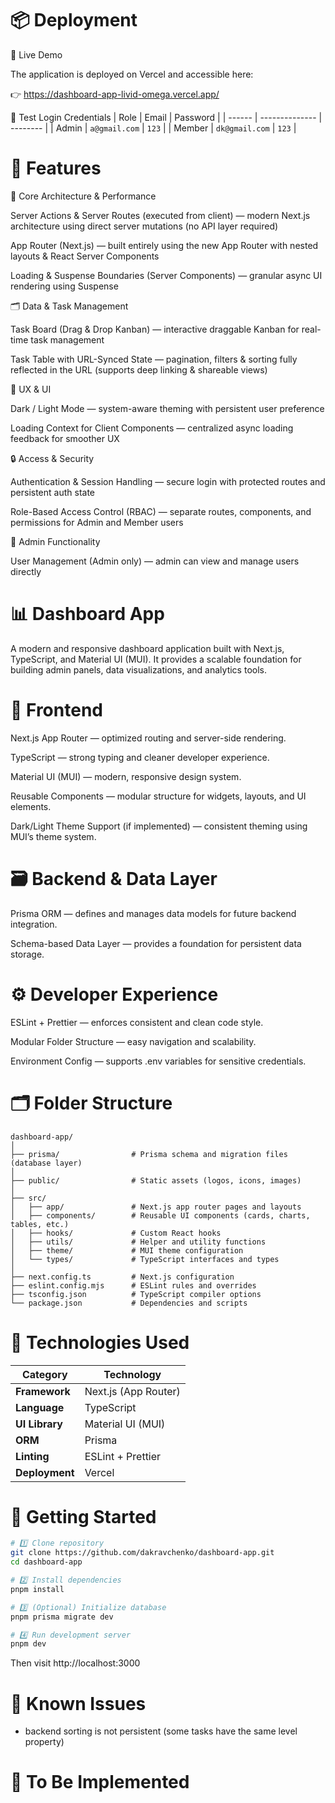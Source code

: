 # 📦 Deployment

🚀 Live Demo

The application is deployed on Vercel and accessible here:

👉 https://dashboard-app-livid-omega.vercel.app/

🔐 Test Login Credentials
| Role   | Email          | Password |
| ------ | -------------- | -------- |
| Admin  | `a@gmail.com`  | `123`    |
| Member | `dk@gmail.com` | `123`    |

# 🚀 Features

🧠 Core Architecture & Performance

Server Actions & Server Routes (executed from client) — modern Next.js architecture using direct server mutations (no API layer required)

App Router (Next.js) — built entirely using the new App Router with nested layouts & React Server Components

Loading & Suspense Boundaries (Server Components) — granular async UI rendering using Suspense

🗂 Data & Task Management

Task Board (Drag & Drop Kanban) — interactive draggable Kanban for real-time task management

Task Table with URL-Synced State — pagination, filters & sorting fully reflected in the URL (supports deep linking & shareable views)

🎨 UX & UI

Dark / Light Mode — system-aware theming with persistent user preference

Loading Context for Client Components — centralized async loading feedback for smoother UX

🔒 Access & Security

Authentication & Session Handling — secure login with protected routes and persistent auth state

Role-Based Access Control (RBAC) — separate routes, components, and permissions for Admin and Member users

👤 Admin Functionality

User Management (Admin only) — admin can view and manage users directly



# 📊 Dashboard App

A modern and responsive dashboard application built with Next.js, TypeScript, and Material UI (MUI).
It provides a scalable foundation for building admin panels, data visualizations, and analytics tools.

# 🧩 Frontend

Next.js App Router — optimized routing and server-side rendering.

TypeScript — strong typing and cleaner developer experience.

Material UI (MUI) — modern, responsive design system.

Reusable Components — modular structure for widgets, layouts, and UI elements.

Dark/Light Theme Support (if implemented) — consistent theming using MUI’s theme system.

# 🗃️ Backend & Data Layer

Prisma ORM — defines and manages data models for future backend integration.

Schema-based Data Layer — provides a foundation for persistent data storage.

# ⚙️ Developer Experience

ESLint + Prettier — enforces consistent and clean code style.

Modular Folder Structure — easy navigation and scalability.

Environment Config — supports .env variables for sensitive credentials.

# 🗂️ Folder Structure
```text
dashboard-app/
│
├── prisma/                # Prisma schema and migration files (database layer)
│
├── public/                # Static assets (logos, icons, images)
│
├── src/
│   ├── app/               # Next.js app router pages and layouts
│   ├── components/        # Reusable UI components (cards, charts, tables, etc.)
│   ├── hooks/             # Custom React hooks
│   ├── utils/             # Helper and utility functions
│   ├── theme/             # MUI theme configuration
│   └── types/             # TypeScript interfaces and types
│
├── next.config.ts         # Next.js configuration
├── eslint.config.mjs      # ESLint rules and overrides
├── tsconfig.json          # TypeScript compiler options
└── package.json           # Dependencies and scripts
```

# 🧠 Technologies Used
| Category | Technology |
|-----------|-------------|
| **Framework** | Next.js (App Router) |
| **Language** | TypeScript |
| **UI Library** | Material UI (MUI) |
| **ORM** | Prisma |
| **Linting** | ESLint + Prettier |
| **Deployment** | Vercel |

# 🧩 Getting Started
```bash
# 1️⃣ Clone repository
git clone https://github.com/dakravchenko/dashboard-app.git
cd dashboard-app

# 2️⃣ Install dependencies
pnpm install

# 3️⃣ (Optional) Initialize database
pnpm prisma migrate dev

# 4️⃣ Run development server
pnpm dev
```

Then visit http://localhost:3000

# 🐞 Known Issues
- backend sorting is not persistent (some tasks have the same level property)
# 🚧 To Be Implemented

